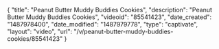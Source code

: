 {
    "title": "Peanut Butter Muddy Buddies Cookies",
    "description": "Peanut Butter Muddy Buddies Cookies",
    "videoid": "85541423",
    "date_created": "1487978400",
    "date_modified": "1487979778",
    "type": "captivate",
    "layout": "video",
    "url": "\/v\/peanut-butter-muddy-buddies-cookies\/85541423"
}